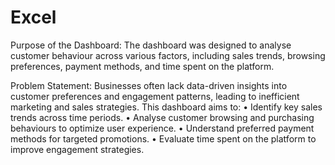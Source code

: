 # Excel
Purpose of the Dashboard:
The dashboard was designed to analyse customer behaviour across various factors, including sales trends, browsing preferences, payment methods, and time spent on the platform.

Problem Statement:
Businesses often lack data-driven insights into customer preferences and engagement patterns, leading to inefficient marketing and sales strategies. This dashboard aims to:
•	Identify key sales trends across time periods.
•	Analyse customer browsing and purchasing behaviours to optimize user experience.
•	Understand preferred payment methods for targeted promotions.
•	Evaluate time spent on the platform to improve engagement strategies.

